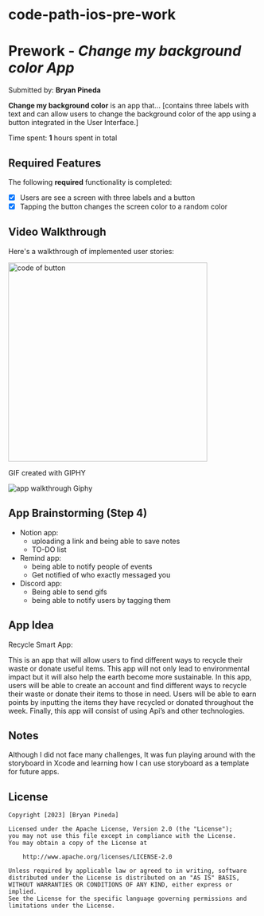 # code-path-ios-pre-work

# Prework - *Change my background color App*

Submitted by: **Bryan Pineda**

**Change my background color** is an app that... [contains three labels with text and can allow users to change the background color of the app using a button integrated in the User Interface.] 

Time spent: **1** hours spent in total

## Required Features

The following **required** functionality is completed:

- [x] Users are see a screen with three labels and a button
- [x] Tapping the button changes the screen color to a random color
 
## Video Walkthrough

Here's a walkthrough of implemented user stories:

<img width="400" alt="code of button" src="https://github.com/BryanPineda21/Codepath-ios-prework/assets/109675212/9a8383ee-f7aa-4e49-be74-0ca9496f101d">

<!-- Replace this with whatever GIF tool you used! -->
GIF created with GIPHY 

![app walkthrough Giphy](https://github.com/BryanPineda21/Codepath-ios-prework/assets/109675212/6aeb5062-1e2a-451e-9b78-916bee1f1eb9)
<!-- Recommended tools:
[Kap](https://getkap.co/) for macOS
[ScreenToGif](https://www.screentogif.com/) for Windows
[peek](https://github.com/phw/peek) for Linux. -->

## App Brainstorming (Step 4)

- Notion app:
   - uploading a link and being able to save notes
   - TO-DO list
- Remind app:
   - being able to notify people of events 
   - Get notified of who exactly messaged you
- Discord app:
   - Being able to send gifs
   - being able to notify users by tagging them
     
## App Idea

Recycle Smart App:

This is an app that will allow users to find different ways to recycle their waste or donate useful items. This app will not only lead to environmental impact but it will also help the earth become more sustainable. In this app, users will be able to create an account and find different ways to recycle their waste or donate their items to those in need. Users will be able to earn points by inputting the items they have recycled or donated throughout the week. Finally, this app will consist of using Api’s and other technologies. 

## Notes

Although I did not face many challenges, It was fun playing around with the storyboard in Xcode and learning how I can use storyboard as a template for future apps. 

## License

    Copyright [2023] [Bryan Pineda]

    Licensed under the Apache License, Version 2.0 (the "License");
    you may not use this file except in compliance with the License.
    You may obtain a copy of the License at

        http://www.apache.org/licenses/LICENSE-2.0

    Unless required by applicable law or agreed to in writing, software
    distributed under the License is distributed on an "AS IS" BASIS,
    WITHOUT WARRANTIES OR CONDITIONS OF ANY KIND, either express or implied.
    See the License for the specific language governing permissions and
    limitations under the License.
